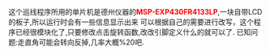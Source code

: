 这个巡线程序所用的单片机是德州仪器的<strong><font color="red">MSP-EXP430FR4133LP</font></strong>,一块自带LCD的板子,所以运行时会有一些信息显示出来
可以根据自己的需要进行改写，这个程序已经很模块化了,只要修改点击旋转函数,改改引脚定义什么的就可以了.
已知问题:走直角可能会转向反掉,几率大概%20吧.
